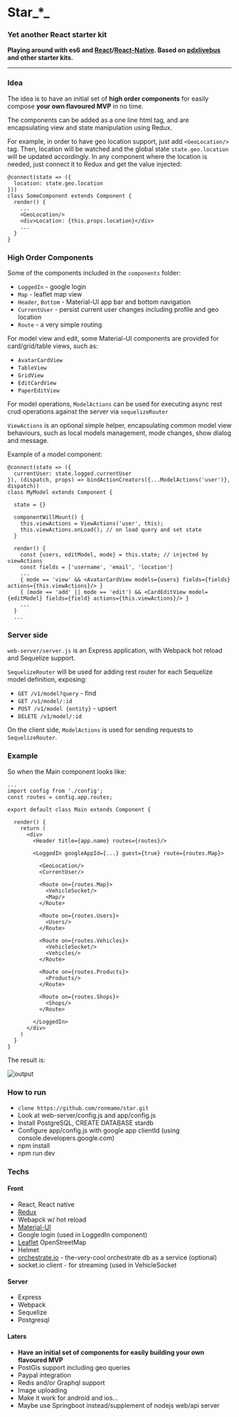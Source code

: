 
# Star_*_
### Yet another React starter kit

**Playing around with es6 and [React](https://facebook.github.io/react/)/[React-Native](https://facebook.github.io/react-native/). Based on [pdxlivebus](https://github.com/browniefed/pdxlivebus) and other starter kits.**

----

### Idea

The idea is to have an initial set of **high order components** 
for easily compose **your own flavoured MVP** in no time. 

The components can be added as a one line html tag, and are encapsulating view and state manipulation using Redux.

For example, in order to have geo location support, just add `<GeoLocation/>` tag.
Then, location will be watched and the global state `state.geo.location` will be updated accordingly.
In any component where the location is needed, just connect it to Redux and get the value injected:
```
@connect(state => ({
  location: state.geo.location
}))
class SomeComponent extends Component {
  render() {
    ...
    <GeoLocation/>
    <div>Location: {this.props.location}</div>
    ...
  }
}
```

### High Order Components

Some of the components included in the `components` folder:
- `LoggedIn` - google login 
- `Map` - leaflet map view
- `Header`, `Bottom` - Material-UI app bar and bottom navigation
- `CurrentUser` - persist current user changes including profile and geo location
- `Route` - a very simple routing

For model view and edit, some Material-UI components are provided for card/grid/table views, such as:
- `AvatarCardView`
- `TableView`
- `GridView`
- `EditCardView`
- `PaperEditView`

For model operations, `ModelActions` can be used for executing 
async rest crud operations against the server via `sequelizeRouter` 

`ViewActions` is an optional simple helper, encapsulating common model view behaviours, 
such as local models management, mode changes, show dialog and message.

Example of a model component:
```
@connect(state => ({
  currentUser: state.logged.currentUser
}), (dispatch, props) => bindActionCreators({...ModelActions('user')}, dispatch))
class MyModel extends Component {

  state = {}
  
  componentWillMount() {
    this.viewActions = ViewActions('user', this);
    this.viewActions.onLoad(); // on load query and set state
  }
  
  render() {
    const {users, editModel, mode} = this.state; // injected by viewActions
    const fields = ['username', 'email', 'location']
    ...
    { mode == 'view' && <AvatarCardView models={users} fields={fields} actions={this.viewActions}/> }
    { (mode == 'add' || mode == 'edit') && <CardEditView model={editModel} fields={field} actions={this.viewActions}/> }
    ...
  }
  ...
```

### Server side 
`web-server/server.js` is an Express application, with Webpack hot reload and Sequelize support.

`SequelizeRouter` will be used for adding rest router for each Sequelize model definition, exposing: 
 - `GET /v1/model?query` - find
 - `GET /v1/model/:id`
 - `POST /v1/model {entity}` - upsert 
 - `DELETE /v1/model/:id`
 
On the client side, `ModelActions` is used for sending requests to `SequelizeRouter`.

### Example
So when the Main component looks like:

```
...
import config from './config';
const routes = config.app.routes;

export default class Main extends Component {

  render() {
    return (
      <div>
        <Header title={app.name} routes={routes}/>

        <LoggedIn googleAppId={...} guest={true} route={routes.Map}>

          <GeoLocation/>
          <CurrentUser/>

          <Route on={routes.Map}>
            <VehicleSocket/>
            <Map/>
          </Route>

          <Route on={routes.Users}>
            <Users/>
          </Route>

          <Route on={routes.Vehicles}>
            <VehicleSocket/>
            <Vehicles/>
          </Route>

          <Route on={routes.Products}>
            <Products/>
          </Route>

          <Route on={routes.Shops}>
            <Shops/> 
          </Route>

        </LoggedIn>
      </div>
    )
  }
}
```

The result is:

![output](https://cloud.githubusercontent.com/assets/2588829/15898744/123aae8e-2da2-11e6-8b0e-b2af6f9397e7.gif)

### How to run
- `clone https://github.com/ronmamo/star.git`
- Look at web-server/config.js and app/config.js
- Install PostgreSQL, CREATE DATABASE stardb
- Configure app/config.js with google app clientId (using console.developers.google.com)
- npm install
- npm run dev

### Techs

#### Front
- React, React native
- [Redux](https://github.com/reactjs/redux)
- Webapck w/ hot reload
- [Material-UI](http://www.material-ui.com) 
- Google login (used in LoggedIn component)
- [Leaflet](http://leafletjs.com/) OpenStreetMap
- Helmet
- [orchestrate.io](http://orchestrate.io) - the-very-cool orchestrate db as a service (optional)
- socket.io client - for streaming (used in VehicleSocket

#### Server
- Express
- Webpack
- Sequelize
- Postgresql

#### Laters
- **Have an initial set of components for easily building your own flavoured MVP**
- PostGis support including geo queries
- Paypal integration
- Redis and/or Graphql support
- Image uploading
- Make it work for android and ios...
- Maybe use Springboot instead/supplement of nodejs web/api server
